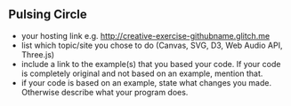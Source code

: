 ## Pulsing Circle
- your hosting link e.g. http://creative-exercise-githubname.glitch.me
- list which topic/site you chose to do (Canvas, SVG, D3, Web Audio API, Three.js)
- include a link to the example(s) that you based your code. If your code is completely original and not based on an example, mention that.
- if your code is based on an example, state what changes you made. Otherwise describe what your program does.
